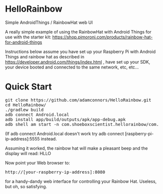 # HelloRainbow
Simple AndroidThings / RainbowHat web UI

A really simple example of using the RainbowHat with Android Things for use with the starter kit:
https://shop.pimoroni.com/products/rainbow-hat-for-android-things

Instructions below assume you have set up your Raspberry Pi with Android Things and rainbow hat as described in 
https://developer.android.com/things/index.html , have set up your SDK, your device booted and connected to the same 
network, etc, etc... 

<h1>Quick Start</h2>
<pre>
git clone https://github.com/adamconnors/HelloRainbow.git
cd HelloRainbow/
./gradlew build
adb connect Android.local
adb install app/build/outputs/apk/app-debug.apk
adb shell am start -n com.shoeboxscientist.hellorainbow/com.shoeboxscientist.hellorainbow.MainActivity
</pre>

(If adb connect Android.local doesn't work try adb connect [raspberry-pi-ip-address]:5555 instead.

Assuming it worked, the rainbow hat will make a pleasant beep and the display will read: HLLO

Now point your Web browser to: <pre>http://[your-raspberry-ip-address]:8080</pre> for a handy-dandy web interface for controlling your Rainbow Hat.
Useless, but oh, so satisfying.
